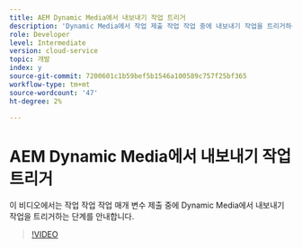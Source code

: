 ```yaml
---
title: AEM Dynamic Media에서 내보내기 작업 트리거
description: 'Dynamic Media에서 작업 제출 작업 작업 중에 내보내기 작업을 트리거하는 단계입니다.  '
role: Developer
level: Intermediate
version: cloud-service
topic: 개발
index: y
source-git-commit: 7200601c1b59bef5b1546a100589c757f25bf365
workflow-type: tm+mt
source-wordcount: '47'
ht-degree: 2%

---
```



# AEM Dynamic Media에서 내보내기 작업 트리거

이 비디오에서는 작업 작업 작업 매개 변수 제출 중에 Dynamic Media에서 내보내기 작업을 트리거하는 단계를 안내합니다.

>[!VIDEO](https://video.tv.adobe.com/v/335454?quality=9&learn=on)
